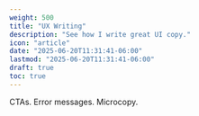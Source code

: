 ```yaml
---
weight: 500
title: "UX Writing"
description: "See how I write great UI copy."
icon: "article"
date: "2025-06-20T11:31:41-06:00"
lastmod: "2025-06-20T11:31:41-06:00"
draft: true
toc: true
---
```


CTAs. Error messages. Microcopy.